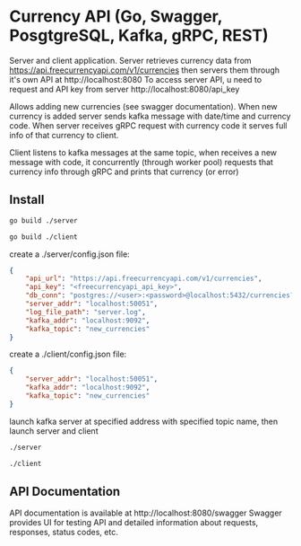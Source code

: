 # Currency API (Go, Swagger, PosgtgreSQL, Kafka, gRPC, REST)
Server and client application. Server retrieves currency data from https://api.freecurrencyapi.com/v1/currencies then servers them through it's own API at http://localhost:8080 To access server API, u need to request and API key from server http://localhost:8080/api_key

Allows adding new currencies (see swagger documentation). When new currency is added server sends kafka message with date/time and currency code. When server receives gRPC request with currency code it serves full info of that currency to client.

Client listens to kafka messages at the same topic, when receives a new message with code, it concurrently (through worker pool) requests that currency info through gRPC and prints that currency (or error)
## Install
```bash
go build ./server
```
```bash
go build ./client
```
create a ./server/config.json file:
```json
{
    "api_url": "https://api.freecurrencyapi.com/v1/currencies",
    "api_key": "<freecurrencyapi_api_key>",
    "db_conn": "postgres://<user>:<password>@localhost:5432/currencies?sslmode=disable",
    "server_addr": "localhost:50051",
    "log_file_path": "server.log",
    "kafka_addr": "localhost:9092",
    "kafka_topic": "new_currencies"
}
```
create a ./client/config.json file:
```json
{
    "server_addr": "localhost:50051",
    "kafka_addr": "localhost:9092",
    "kafka_topic": "new_currencies"
}
```
launch kafka server at specified address with specified topic name, then launch server and client
```bash
./server
```
```bash
./client
```
## API Documentation
API documentation is available at http://localhost:8080/swagger
Swagger provides UI for testing API and detailed information about requests, responses, status codes, etc.